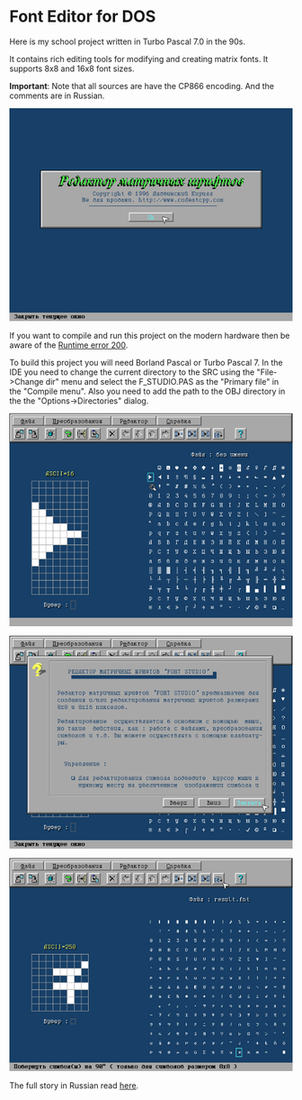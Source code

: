 # Font Editor for DOS

Here is my school project written in Turbo Pascal 7.0 in the 90s.

It contains rich editing tools for modifying and creating matrix fonts. It supports 8x8 and 16x8 font sizes.

**Important**: Note that all sources are have the CP866 encoding. And the comments are in Russian.

![About screen](FE1.PNG "About screen")

If you want to compile and run this project on the modern hardware then be aware of the [Runtime error 200](https://en.wikipedia.org/wiki/Runtime_error_200).

To build this project you will need Borland Pascal or Turbo Pascal 7. In the IDE you need to change the current directory to the SRC using the "File->Change dir" menu and select the F_STUDIO.PAS as the "Primary file" in the "Compile menu". Also you need to add the path to the OBJ directory in the the "Options->Directories" dialog.

![Editing 16x8 font](FE2.PNG "Editing 16x8 font")

![Context help](FE3.PNG "Context help")

![Editing 8x8 font](FE4.PNG "Editing 8x8 font")

The full story in Russian read [here](http://www.codeatcpp.com/2015/07/blog-post.html).
